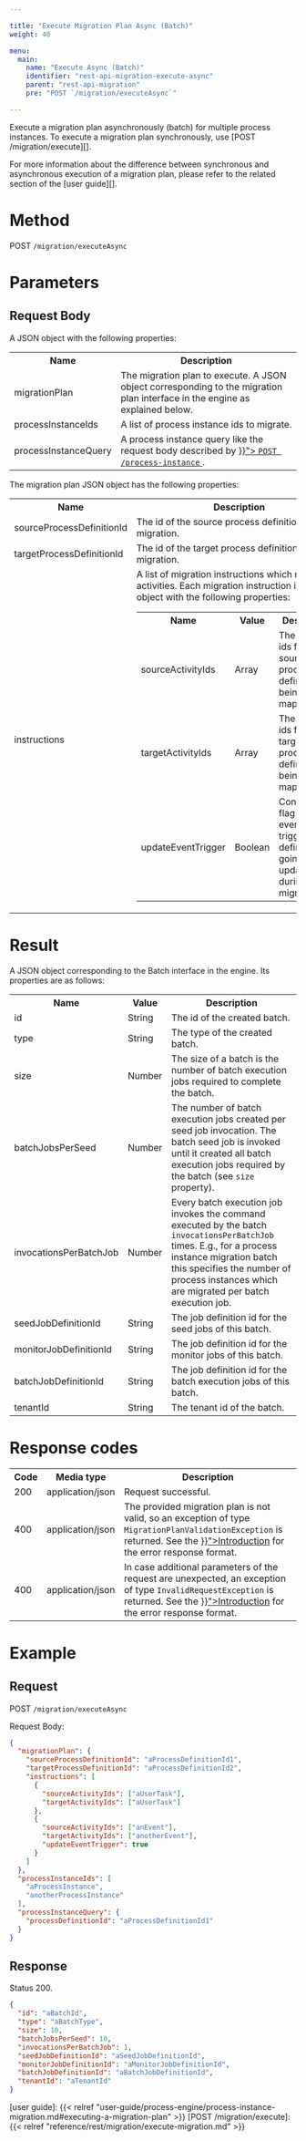 ```yaml
---

title: "Execute Migration Plan Async (Batch)"
weight: 40

menu:
  main:
    name: "Execute Async (Batch)"
    identifier: "rest-api-migration-execute-async"
    parent: "rest-api-migration"
    pre: "POST `/migration/executeAsync`"

---
```


Execute a migration plan asynchronously (batch) for multiple process instances.
To execute a migration plan synchronously, use [POST /migration/execute][].

For more information about the difference between synchronous and
asynchronous execution of a migration plan, please refer to the related
section of the [user guide][].



# Method

POST `/migration/executeAsync`


# Parameters

## Request Body

A JSON object with the following properties:

<table class="table table-striped">
  <tr>
    <th>Name</th>
    <th>Description</th>
  </tr>
  <tr>
    <td>migrationPlan</td>
    <td>
      The migration plan to execute. A JSON object corresponding to the
      migration plan interface in the engine as explained below.
    </td>
  </tr>
  <tr>
    <td>processInstanceIds</td>
    <td>A list of process instance ids to migrate.</td>
  </tr>
  <tr>
    <td>processInstanceQuery</td>
    <td>
      A process instance query like the request body described by
      <a href="{{< relref "reference/rest/process-instance/post-query.md#request-body" >}}">
        <code>POST /process-instance</code>
      </a>.
    </td>
  </tr>
</table>

The migration plan JSON object has the following properties:

<table class="table table-striped">
  <tr>
    <th>Name</th>
    <th>Description</th>
  </tr>
  <tr>
    <td>sourceProcessDefinitionId</td>
    <td>The id of the source process definition for the migration.</td>
  </tr>
  <tr>
    <td>targetProcessDefinitionId</td>
    <td>The id of the target process definition for the migration.</td>
  </tr>
  <tr>
    <td>instructions</td>
    <td>
      A list of migration instructions which map equal activities. Each
      migration instruction is a JSON object with the following properties:
        <table class="table table-striped">
          <tr>
            <th>Name</th>
            <th>Value</th>
            <th>Description</th>
          </tr>
          <tr>
            <td>sourceActivityIds</td>
            <td>Array</td>
            <td>The activity ids from the source process definition being mapped.</td>
          </tr>
          <tr>
            <td>targetActivityIds</td>
            <td>Array</td>
            <td>The activity ids from the target process definition being mapped.</td>
          </tr>
          <tr>
            <td>updateEventTrigger</td>
            <td>Boolean</td>
            <td>
              Configuration flag whether event triggers defined are going to be update during migration.
            </td>
          </tr>
        </table>
    </td>
  </tr>
</table>

# Result

A JSON object corresponding to the Batch interface in the engine. Its
properties are as follows:

<table class="table table-striped">
  <tr>
    <th>Name</th>
    <th>Value</th>
    <th>Description</th>
  </tr>
  <tr>
    <td>id</td>
    <td>String</td>
    <td>The id of the created batch.</td>
  </tr>
  <tr>
    <td>type</td>
    <td>String</td>
    <td>The type of the created batch.</td>
  </tr>
  <tr>
    <td>size</td>
    <td>Number</td>
    <td>
      The size of a batch is the number of batch execution jobs required to
      complete the batch.
    </td>
  </tr>
  <tr>
    <td>batchJobsPerSeed</td>
    <td>Number</td>
    <td>
      The number of batch execution jobs created per seed job invocation.
      The batch seed job is invoked until it created all batch execution jobs required by
      the batch (see <code>size</code> property).
    </td>
  </tr>
  <tr>
    <td>invocationsPerBatchJob</td>
    <td>Number</td>
    <td>
      Every batch execution job invokes the command executed by the batch
      <code>invocationsPerBatchJob</code> times. E.g., for a process instance
      migration batch this specifies the number of process instances which
      are migrated per batch execution job.
    </td>
  </tr>
  <tr>
    <td>seedJobDefinitionId</td>
    <td>String</td>
    <td>The job definition id for the seed jobs of this batch.</td>
  </tr>
  <tr>
    <td>monitorJobDefinitionId</td>
    <td>String</td>
    <td>The job definition id for the monitor jobs of this batch.</td>
  </tr>
  <tr>
    <td>batchJobDefinitionId</td>
    <td>String</td>
    <td>The job definition id for the batch execution jobs of this batch.</td>
  </tr>
  <tr>
    <td>tenantId</td>
    <td>String</td>
    <td>The tenant id of the batch.</td>
  </tr>
</table>


# Response codes

<table class="table table-striped">
  <tr>
    <th>Code</th>
    <th>Media type</th>
    <th>Description</th>
  </tr>
  <tr>
    <td>200</td>
    <td>application/json</td>
    <td>Request successful.</td>
  </tr>
  <tr>
    <td>400</td>
    <td>application/json</td>
    <td>
      The provided migration plan is not valid, so an exception of type <code>MigrationPlanValidationException</code> is returned. See the <a href="{{< relref "reference/rest/overview/index.md#error-handling" >}}">Introduction</a> for the error response format.
    </td>
  </tr>
  <tr>
    <td>400</td>
    <td>application/json</td>
    <td>
      In case additional parameters of the request are unexpected, an exception of type <code>InvalidRequestException</code> is returned. See the <a href="{{< relref "reference/rest/overview/index.md#error-handling" >}}">Introduction</a> for the error response format.
    </td>
  </tr>
</table>


# Example

## Request

POST `/migration/executeAsync`

Request Body:

```json
{
  "migrationPlan": {
    "sourceProcessDefinitionId": "aProcessDefinitionId1",
    "targetProcessDefinitionId": "aProcessDefinitionId2",
    "instructions": [
      {
        "sourceActivityIds": ["aUserTask"],
        "targetActivityIds": ["aUserTask"]
      },
      {
        "sourceActivityIds": ["anEvent"],
        "targetActivityIds": ["anotherEvent"],
        "updateEventTrigger": true
      }
    ]
  },
  "processInstanceIds": [
    "aProcessInstance",
    "anotherProcessInstance"
  ],
  "processInstanceQuery": {
    "processDefinitionId": "aProcessDefinitionId1"
  }
}
```

## Response

Status 200.

```json
{
  "id": "aBatchId",
  "type": "aBatchType",
  "size": 10,
  "batchJobsPerSeed": 10,
  "invocationsPerBatchJob": 1,
  "seedJobDefinitionId": "aSeedJobDefinitionId",
  "monitorJobDefinitionId": "aMonitorJobDefinitionId",
  "batchJobDefinitionId": "aBatchJobDefinitionId",
  "tenantId": "aTenantId"
}
```

[user guide]: {{< relref "user-guide/process-engine/process-instance-migration.md#executing-a-migration-plan" >}}
[POST /migration/execute]: {{< relref "reference/rest/migration/execute-migration.md" >}}
